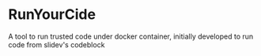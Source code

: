 # RunYourCide
A tool to run trusted code under docker container, initially developed to run code from slidev's codeblock
